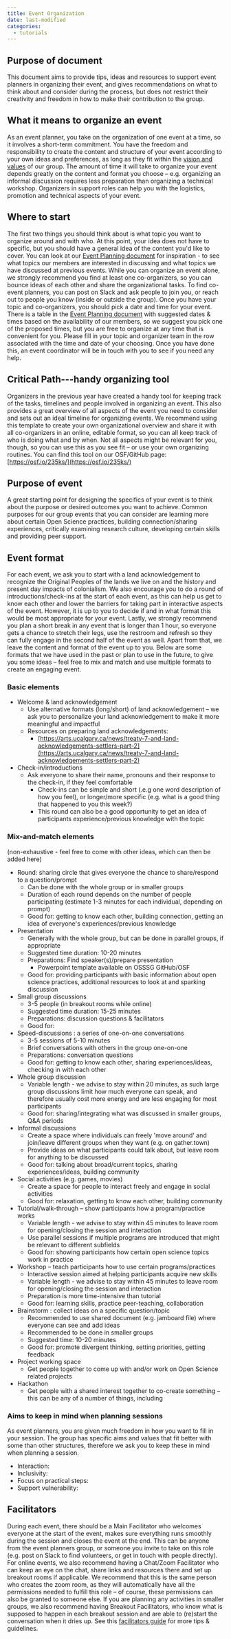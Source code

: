 ```yaml
---
title: Event Organization
date: last-modified
categories:
  - tutorials
---
```


## Purpose of document

This document aims to provide tips, ideas and resources to support event planners in organizing their event, and gives recommendations on what to think about and consider during the process, but does not restrict their creativity and freedom in how to make their contribution to the group.

## What it means to organize an event

As an event planner, you take on the organization of one event at a time, so it involves a short-term commitment. You have the freedom and responsibility to create the content and structure of your event according to your own ideas and preferences, as long as they fit within the [vision and values](https://osf.io/htpg2/) of our group. The amount of time it will take to organize your event depends greatly on the content and format you choose – e.g. organizing an informal discussion requires less preparation than organizing a technical workshop. Organizers in support roles can help you with the logistics, promotion and technical aspects of your event.

## Where to start

The first two things you should think about is what topic you want to organize around and with who. At this point, your idea does not have to specific, but you should have a general idea of the content you'd like to cover. You can look at our [Event Planning document](https://docs.google.com/document/d/1lVpZ3pljEu9A6WsqLUFKDL--yv3yvycRhqrCxfswgdo/edit?usp=sharing) for inspiration - to see what topics our members are interested in discussing and what topics we have discussed at previous events. While you can organize an event alone, we strongly recommend you find at least one co-organizers, so you can bounce ideas of each other and share the organizational tasks. To find co-event planners, you can post on Slack and ask people to join you, or reach out to people you know (inside or outside the group). Once you have your topic and co-organizers, you should pick a date and time for your event. There is a table in the [Event Planning document](https://docs.google.com/document/d/1lVpZ3pljEu9A6WsqLUFKDL--yv3yvycRhqrCxfswgdo/edit?usp=sharing) with suggested dates &amp; times based on the availability of our members, so we suggest you pick one of the proposed times, but you are free to organize at any time that is convenient for you. Please fill in your topic and organizer team in the row associated with the time and date of your choosing. Once you have done this, an event coordinator will be in touch with you to see if you need any help.

## Critical Path---handy organizing tool

Organizers in the previous year have created a handy tool for keeping track of the tasks, timelines and people involved in organizing an event. This also provides a great overview of all aspects of the event you need to consider and sets out an ideal timeline for organizing events. We recommend using this template to create your own organizational overview and share it with all co-organizers in an online, editable format, so you can all keep track of who is doing what and by when. Not all aspects might be relevant for you, though, so you can use this as you see fit – or use your own organizing routines. You can find this tool on our OSF/GitHub page: [https://osf.io/235ks/](https://osf.io/235ks/)

## Purpose of event

A great starting point for designing the specifics of your event is to think about the purpose or desired outcomes you want to achieve. Common purposes for our group events that you can consider are learning more about certain Open Science practices, building connection/sharing experiences, critically examining research culture, developing certain skills and providing peer support.

## Event format

For each event, we ask you to start with a land acknowledgement to recognize the Original Peoples of the lands we live on and the history and present day impacts of colonialism. We also encourage you to do a round of introductions/check-ins at the start of each event, as this can help us get to know each other and lower the barriers for taking part in interactive aspects of the event. However, it is up to you to decide if and in what format this would be most appropriate for your event. Lastly, we strongly recommend you plan a short break in any event that is longer than 1 hour, so everyone gets a chance to stretch their legs, use the restroom and refresh so they can fully engage in the second half of the event as well. Apart from that, we leave the content and format of the event up to you. Below are some formats that we have used in the past or plan to use in the future, to give you some ideas – feel free to mix and match and use multiple formats to create an engaging event.

### Basic elements

- Welcome &amp; land acknowledgement
  - Use alternative formats (long/short) of land acknowledgement – we ask you to personalize your land acknowledgement to make it more meaningful and impactful
  - Resources on preparing land acknowledgements:
    - [https://arts.ucalgary.ca/news/treaty-7-and-land-acknowledgements-settlers-part-2](https://arts.ucalgary.ca/news/treaty-7-and-land-acknowledgements-settlers-part-2)
- Check-in/introductions
  - Ask everyone to share their name, pronouns and their response to the check-in, if they feel comfortable
    - Check-ins can be simple and short (.e.g one word description of how you feel), or longer/more specific (e.g. what is a good thing that happened to you this week?)
    - This round can also be a good opportunity to get an idea of participants experience/previous knowledge with the topic

### Mix-and-match elements

(non-exhaustive - feel free to come with other ideas, which can then be added here)

- Round: sharing circle that gives everyone the chance to share/respond to a question/prompt
  - Can be done with the whole group or in smaller groups
  - Duration of each round depends on the number of people participating (estimate 1-3 minutes for each individual, depending on prompt)
  - Good for: getting to know each other, building connection, getting an idea of everyone's experiences/previous knowledge
- Presentation
  - Generally with the whole group, but can be done in parallel groups, if appropriate
  - Suggested time duration: 10-20 minutes
  - Preparations: Find speaker(s)/prepare presentation
    - Powerpoint template available on OSSSG GitHub/OSF
  - Good for: providing participants with basic information about open science practices, additional resources to look at and sparking discussion
- Small group discussions 
  - 3-5 people (in breakout rooms while online)
  - Suggested time duration: 15-25 minutes
  - Preparations: discussion questions &amp; facilitators
  - Good for:
- Speed-discussions : a series of one-on-one conversations
  - 3-5 sessions of 5-10 minutes
  - Brief conversations with others in the group one-on-one
  - Preparations: conversation questions
  - Good for: getting to know each other, sharing experiences/ideas, checking in with each other
- Whole group discussion
  - Variable length - we advise to stay within 20 minutes, as such large group discussions limit how much everyone can speak, and therefore usually cost more energy and are less engaging for most participants
  - Good for: sharing/integrating what was discussed in smaller groups, Q&amp;A periods
- Informal discussions
  - Create a space where individuals can freely 'move around' and join/leave different groups when they want (e.g. on gather.town)
  - Provide ideas on what participants could talk about, but leave room for anything to be discussed
  - Good for: talking about broad/current topics, sharing experiences/ideas, building community
- Social activities (e.g. games, movies)
  - Create a space for people to interact freely and engage in social activities
  - Good for: relaxation, getting to know each other, building community
- Tutorial/walk-through – show participants how a program/practice works
  - Variable length - we advise to stay within 45 minutes to leave room for opening/closing the session and interaction
  - Use parallel sessions if multiple programs are introduced that might be relevant to different subfields
  - Good for: showing participants how certain open science topics work in practice
- Workshop – teach participants how to use certain programs/practices
  - Interactive session aimed at helping participants acquire new skills
  - Variable length - we advise to stay within 45 minutes to leave room for opening/closing the session and interaction
  - Preparation is more time-intensive than tutorial
  - Good for: learning skills, practice peer-teaching, collaboration
- Brainstorm : collect ideas on a specific question/topic
  - Recommended to use shared document (e.g. jamboard file) where everyone can see and add ideas
  - Recommended to be done in smaller groups
  - Suggested time: 10-20 minutes
  - Good for: promote divergent thinking, setting priorities, getting feedback
- Project working space
  - Get people together to come up with and/or work on Open Science related projects
- Hackathon
  - Get people with a shared interest together to co-create something – this can be any of a number of things, including

### Aims to keep in mind when planning sessions

As event planners, you are given much freedom in how you want to fill in your session. The group has specific aims and values that fit better with some than other structures, therefore we ask you to keep these in mind when planning a session.

- Interaction:
- Inclusivity:
- Focus on practical steps:
- Support vulnerability:

## Facilitators

During each event, there should be a Main Facilitator who welcomes everyone at the start of the event, makes sure everything runs smoothly during the session and closes the event at the end. This can be anyone from the event planners group, or someone you invite to take on this role (e.g. post on Slack to find volunteers, or get in touch with people directly). For online events, we also recommend having a Chat/Zoom Facilitator who can keep an eye on the chat, share links and resources there and set up breakout rooms if applicable. We recommend that this is the same person who creates the zoom room, as they will automatically have all the permissions needed to fulfill this role – of course, these permissions can also be granted to someone else. If you are planning any activities in smaller groups, we also recommend having Breakout Facilitators, who know what is supposed to happen in each breakout session and are able to (re)start the conversation when it dries up. See this [facilitators guide](https://osf.io/gszwb/) for more tips &amp; guidelines.
